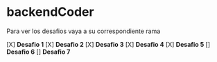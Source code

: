 # backendCoder
Para ver los desafios vaya a su correspondiente rama

[X] **Desafio 1**
[X] **Desafio 2**
[X] **Desafio 3**
[X] **Desafio 4**
[X] **Desafio 5**
[]  **Desafio 6**
[]  **Desafio 7**

